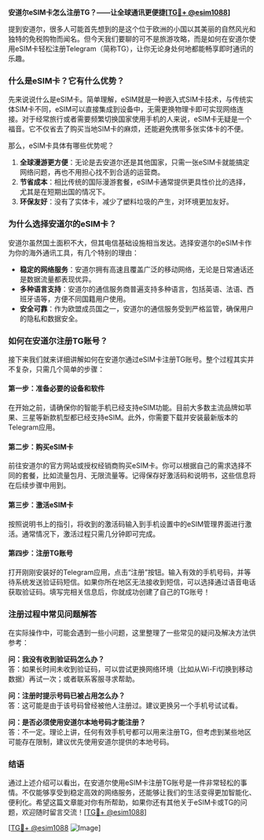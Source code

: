 **安道尔eSIM卡怎么注册TG？——让全球通讯更便捷[[TG💪+ @esim1088](https://t.me/s/esim1088)]**

提到安道尔，很多人可能首先想到的是这个位于欧洲的小国以其美丽的自然风光和独特的免税购物而闻名。但今天我们要聊的可不是旅游攻略，而是如何在安道尔使用eSIM卡轻松注册Telegram（简称TG），让你无论身处何地都能畅享即时通讯的乐趣。

### **什么是eSIM卡？它有什么优势？**

先来说说什么是eSIM卡。简单理解，eSIM就是一种嵌入式SIM卡技术，与传统实体SIM卡不同，eSIM可以直接集成到设备中，无需更换物理卡即可实现网络连接。对于经常旅行或者需要频繁切换国家使用手机的人来说，eSIM卡无疑是一个福音。它不仅省去了购买当地SIM卡的麻烦，还能避免携带多张实体卡的不便。

那么，eSIM卡具体有哪些优势呢？

1. **全球漫游更方便**：无论是去安道尔还是其他国家，只需一张eSIM卡就能搞定网络问题，再也不用担心找不到合适的运营商。
2. **节省成本**：相比传统的国际漫游套餐，eSIM卡通常提供更具性价比的选择，尤其是在短期出国的情况下。
3. **环保友好**：没有了实体卡，减少了塑料垃圾的产生，对环境更加友好。

### **为什么选择安道尔的eSIM卡？**

安道尔虽然国土面积不大，但其电信基础设施相当发达。选择安道尔的eSIM卡作为你的海外通讯工具，有几个特别的理由：

- **稳定的网络服务**：安道尔拥有高速且覆盖广泛的移动网络，无论是日常通话还是数据流量都表现优异。
- **多种语言支持**：安道尔的通信服务商普遍支持多种语言，包括英语、法语、西班牙语等，方便不同国籍用户使用。
- **安全可靠**：作为欧盟成员国之一，安道尔的通信服务受到严格监管，确保用户的隐私和数据安全。

### **如何在安道尔注册TG账号？**

接下来我们就来详细讲解如何在安道尔通过eSIM卡注册TG账号。整个过程其实并不复杂，只需几个简单的步骤：

#### **第一步：准备必要的设备和软件**
在开始之前，请确保你的智能手机已经支持eSIM功能。目前大多数主流品牌如苹果、三星等新款机型都已经支持eSIM。此外，你需要下载并安装最新版本的Telegram应用。

#### **第二步：购买eSIM卡**
前往安道尔的官方网站或授权经销商购买eSIM卡。你可以根据自己的需求选择不同的套餐，比如流量包月、无限流量等。记得保存好激活码和说明书，这些信息将在后续步骤中用到。

#### **第三步：激活eSIM卡**
按照说明书上的指引，将收到的激活码输入到手机设置中的eSIM管理界面进行激活。通常情况下，激活过程只需几分钟即可完成。

#### **第四步：注册TG账号**
打开刚刚安装好的Telegram应用，点击“注册”按钮。输入有效的手机号码，并等待系统发送验证码短信。如果你所在地区无法接收到短信，可以选择通过语音电话获取验证码。填写完相关信息后，你就成功创建了自己的TG账号！

### **注册过程中常见问题解答**

在实际操作中，可能会遇到一些小问题，这里整理了一些常见的疑问及解决方法供参考：

**问：我没有收到验证码怎么办？**  
答：如果长时间未收到验证码，可以尝试更换网络环境（比如从Wi-Fi切换到移动数据）再试一次；或者联系客服寻求帮助。

**问：注册时提示号码已被占用怎么办？**  
答：这可能是由于该号码曾经被他人注册过。建议更换另一个手机号试试看。

**问：是否必须使用安道尔本地号码才能注册？**  
答：不一定。理论上讲，任何有效手机号都可以用来注册TG，但考虑到某些地区可能存在限制，建议优先使用安道尔提供的本地号码。

### **结语**

通过上述介绍可以看出，在安道尔使用eSIM卡注册TG账号是一件非常轻松的事情。不仅能够享受到稳定高效的网络服务，还能够让我们的生活变得更加智能化、便利化。希望这篇文章能对你有所帮助，如果你还有其他关于eSIM卡或TG的问题，欢迎随时留言交流！[[TG💪+ @esim1088](https://t.me/s/esim1088)]

[[TG💪+ @esim1088](https://t.me/s/esim1088) ![Image](https://i.postimg.cc/4NQfJmqS/Snipaste-2025-05-13-00-14-12.png)]